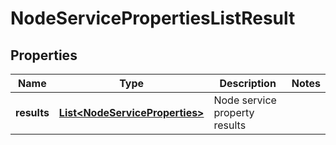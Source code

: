 # NodeServicePropertiesListResult

## Properties
Name | Type | Description | Notes
------------ | ------------- | ------------- | -------------
**results** | [**List&lt;NodeServiceProperties&gt;**](NodeServiceProperties.md) | Node service property results | 

